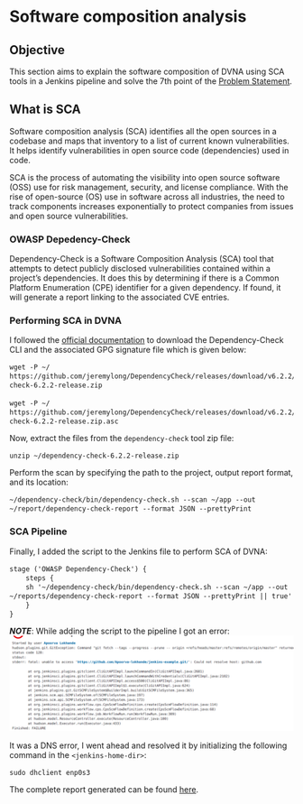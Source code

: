 # Software composition analysis

## Objective

This section aims to explain the software composition of DVNA using SCA tools in a Jenkins pipeline and solve the 7th point of the [Problem Statement](https://devsecops-report.netlify.app/problem-statements/).

## What is SCA
Software composition analysis (SCA) identifies all the open sources in a codebase and maps that inventory to a list of current known vulnerabilities. It helps identify vulnerabilities in open source code (dependencies) used in code.

SCA is the process of automating the visibility into open source software (OSS) use for risk management, security, and license compliance. With the rise of open-source (OS) use in software across all industries, the need to track components increases exponentially to protect companies from issues and open source vulnerabilities.
### OWASP Depedency-Check
Dependency-Check is a Software Composition Analysis (SCA) tool that attempts to detect publicly disclosed vulnerabilities contained within a project’s dependencies. It does this by determining if there is a Common Platform Enumeration (CPE) identifier for a given dependency. If found, it will generate a report linking to the associated CVE entries.
### Performing SCA in DVNA
I followed the [official documentation](https://github.com/jeremylong/DependencyCheck) to download the Dependency-Check CLI and the associated GPG signature file which is given below:

    wget -P ~/ https://github.com/jeremylong/DependencyCheck/releases/download/v6.2.2/dependency-check-6.2.2-release.zip

    wget -P ~/ https://github.com/jeremylong/DependencyCheck/releases/download/v6.2.2/dependency-check-6.2.2-release.zip.asc

Now, extract the files from the `dependency-check` tool zip file:

    unzip ~/dependency-check-6.2.2-release.zip

Perform the scan by specifying the path to the project, output report format, and its location:

    ~/dependency-check/bin/dependency-check.sh --scan ~/app --out ~/report/dependency-check-report --format JSON --prettyPrint

### SCA Pipeline
    
Finally, I added the script to the Jenkins file to perform SCA of DVNA:

    stage ('OWASP Dependency-Check') {
        steps {
        sh '~/dependency-check/bin/dependency-check.sh --scan ~/app --out ~/reports/dependency-check-report --format JSON --prettyPrint || true'
        }
    }

***NOTE***: While adding the script to the pipeline I got an error:
![image](pictures/error2.png)

It was a DNS error, I went ahead and resolved it by initializing the following command in the `<jenkins-home-dir>`:

    sudo dhclient enp0s3

The complete report generated can be found [here](https://github.com/Apoorva-lokhande/DevSecOps-internship/blob/master/reports/depedency-check-report.json).